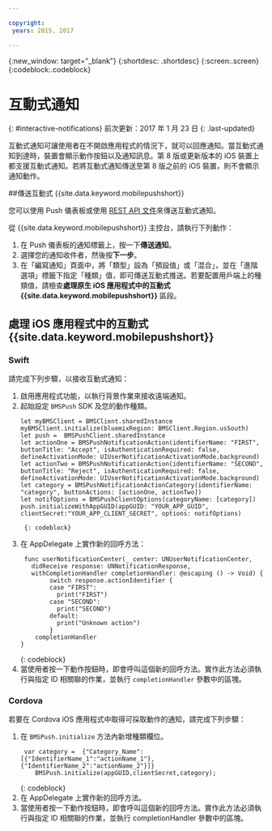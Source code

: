 ```yaml
---

copyright:
 years: 2015, 2017

---
```


{:new_window: target="_blank"}
{:shortdesc: .shortdesc}
{:screen:.screen}
{:codeblock:.codeblock}

# 互動式通知
{: #interactive-notifications}
前次更新：2017 年 1 月 23 日
{: .last-updated}

互動式通知可讓使用者在不開啟應用程式的情況下，就可以回應通知。當互動式通知到達時，裝置會顯示動作按鈕以及通知訊息。第 8 版或更新版本的 iOS 裝置上都支援互動式通知。若將互動式通知傳送至第 8 版之前的 iOS 裝置，則不會顯示通知動作。

##傳送互動式 {{site.data.keyword.mobilepushshort}}


您可以使用 Push 儀表板或使用 [REST API 文件](t_restapi.html)來傳送互動式通知。

從 {{site.data.keyword.mobilepushshort}} 主控台，請執行下列動作： 

1. 在 Push 儀表板的通知標籤上，按一下**傳送通知**。 
2. 選擇您的通知收件者，然後按**下一步**。 
3. 在「編寫通知」頁面中，將「類型」設為「預設值」或「混合」，並在「進階選項」標籤下指定「種類」值，即可傳送互動式推送。若要配置用戶端上的種類值，請檢查**處理原生 iOS 應用程式中的互動式 {{site.data.keyword.mobilepushshort}}** 區段。

## 處理 iOS 應用程式中的互動式 {{site.data.keyword.mobilepushshort}}


### Swift

請完成下列步驟，以接收互動式通知：

1. 啟用應用程式功能，以執行背景作業來接收遠端通知。 
1. 起始設定 `BMSPush` SDK 及您的動作種類。
	```
	let myBMSClient = BMSClient.sharedInstance
	myBMSClient.initialize(bluemixRegion: BMSClient.Region.usSouth)
	let push =  BMSPushClient.sharedInstance
    let actionOne = BMSPushNotificationAction(identifierName: "FIRST", buttonTitle: "Accept", isAuthenticationRequired: false, defineActivationMode: UIUserNotificationActivationMode.background)
   	let actionTwo = BMSPushNotificationAction(identifierName: "SECOND", buttonTitle: "Reject", isAuthenticationRequired: false, defineActivationMode: UIUserNotificationActivationMode.background)
   	let category = BMSPushNotificationActionCategory(identifierName: "category", buttonActions: [actionOne, actionTwo])
   	let notifOptions = BMSPushClientOptions(categoryName: [category])
	push.initializeWithAppGUID(appGUID: "YOUR_APP_GUID", clientSecret:"YOUR_APP_CLIENT_SECRET", options: notifOptions)
	```
		{: codeblock}

1. 在 AppDelegate 上實作新的回呼方法：
	```
	 func userNotificationCenter(_ center: UNUserNotificationCenter,
       didReceive response: UNNotificationResponse,
       withCompletionHandler completionHandler: @escaping () -> Void) {
            switch response.actionIdentifier {
		    case "FIRST":
		      print("FIRST")
		    case "SECOND":
		      print("SECOND")  
		    default:
		      print("Unknown action")
		    }
		completionHandler
	}
	```
	{: codeblock} 
5. 當使用者按一下動作按鈕時，即會呼叫這個新的回呼方法。實作此方法必須執行與指定 ID 相關聯的作業，並執行 `completionHandler` 參數中的區塊。


### Cordova

若要在 Cordova iOS 應用程式中取得可採取動作的通知，請完成下列步驟：

1. 在 `BMSPush.initialize` 方法內新增種類欄位。
   ```
	var category =  {"Category_Name":[{"IdentifierName_1":"actionName_1"},{"IdentifierName_2":"actionName_2"}]}
       BMSPush.initialize(appGUID,clientSecret,category);
    ```
	{: codeblock} 
2. 在 AppDelegate 上實作新的回呼方法。
3. 當使用者按一下動作按鈕時，即會呼叫這個新的回呼方法。實作此方法必須執行與指定 ID 相關聯的作業，並執行 completionHandler 參數中的區塊。
